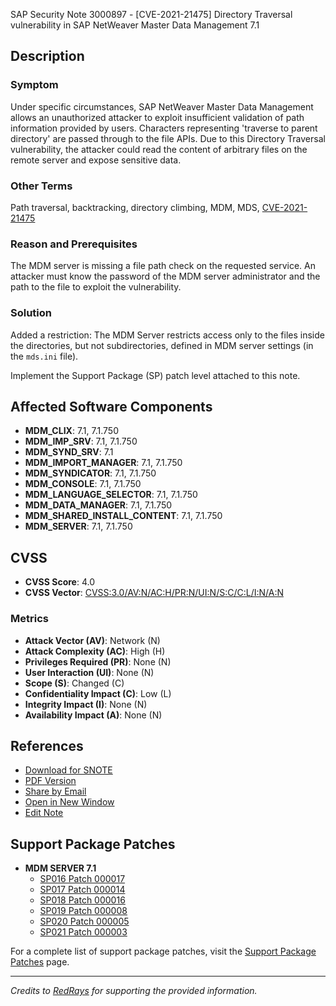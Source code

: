 SAP Security Note 3000897 - [CVE-2021-21475] Directory Traversal vulnerability in SAP NetWeaver Master Data Management 7.1

## Description

### Symptom
Under specific circumstances, SAP NetWeaver Master Data Management allows an unauthorized attacker to exploit insufficient validation of path information provided by users. Characters representing 'traverse to parent directory' are passed through to the file APIs. Due to this Directory Traversal vulnerability, the attacker could read the content of arbitrary files on the remote server and expose sensitive data.

### Other Terms
Path traversal, backtracking, directory climbing, MDM, MDS, [CVE-2021-21475](https://cve.mitre.org/cgi-bin/cvename.cgi?name=CVE-2021-21475)

### Reason and Prerequisites
The MDM server is missing a file path check on the requested service. An attacker must know the password of the MDM server administrator and the path to the file to exploit the vulnerability.

### Solution
Added a restriction: The MDM Server restricts access only to the files inside the directories, but not subdirectories, defined in MDM server settings (in the `mds.ini` file).

Implement the Support Package (SP) patch level attached to this note.

## Affected Software Components
- **MDM_CLIX**: 7.1, 7.1.750
- **MDM_IMP_SRV**: 7.1, 7.1.750
- **MDM_SYND_SRV**: 7.1
- **MDM_IMPORT_MANAGER**: 7.1, 7.1.750
- **MDM_SYNDICATOR**: 7.1, 7.1.750
- **MDM_CONSOLE**: 7.1, 7.1.750
- **MDM_LANGUAGE_SELECTOR**: 7.1, 7.1.750
- **MDM_DATA_MANAGER**: 7.1, 7.1.750
- **MDM_SHARED_INSTALL_CONTENT**: 7.1, 7.1.750
- **MDM_SERVER**: 7.1, 7.1.750

## CVSS

- **CVSS Score**: 4.0
- **CVSS Vector**: [CVSS:3.0/AV:N/AC:H/PR:N/UI:N/S:C/C:L/I:N/A:N](https://www.first.org/cvss/calculator/3.0#CVSS:3.0/AV:N/AC:H/PR:N/UI:N/S:C/C:L/I:N/A:N)

### Metrics
- **Attack Vector (AV)**: Network (N)
- **Attack Complexity (AC)**: High (H)
- **Privileges Required (PR)**: None (N)
- **User Interaction (UI)**: None (N)
- **Scope (S)**: Changed (C)
- **Confidentiality Impact (C)**: Low (L)
- **Integrity Impact (I)**: None (N)
- **Availability Impact (A)**: None (N)

## References
- [Download for SNOTE](https://notesdownloads.sap.com/note/0040000000190502021)
- [PDF Version](https://userapps.support.sap.com/sap/support/sfm/notes/print/0003000897?language=en-US&token=8D8F17CFC0842294FDD8D00FD92C2748)
- [Share by Email](https://me.sap.com/notes/0003000897/S)
- [Open in New Window](https://me.sap.com/notes/0003000897/O)
- [Edit Note](https://me.sap.com/sap/support/notes/edit/0003000897)

## Support Package Patches
- **MDM SERVER 7.1**
  - [SP016 Patch 000017](https://me.sap.com/sap/support/swdc/notes?cvnr=01200615320200011990&support_package=SP016&patch_level=000017)
  - [SP017 Patch 000014](https://me.sap.com/sap/support/swdc/notes?cvnr=01200615320200011990&support_package=SP017&patch_level=000014)
  - [SP018 Patch 000016](https://me.sap.com/sap/support/swdc/notes?cvnr=01200615320200011990&support_package=SP018&patch_level=000016)
  - [SP019 Patch 000008](https://me.sap.com/sap/support/swdc/notes?cvnr=01200615320200011990&support_package=SP019&patch_level=000008)
  - [SP020 Patch 000005](https://me.sap.com/sap/support/swdc/notes?cvnr=01200615320200011990&support_package=SP020&patch_level=000005)
  - [SP021 Patch 000003](https://me.sap.com/sap/support/swdc/notes?cvnr=73555000100200011990&support_package=SP021&patch_level=000003)

For a complete list of support package patches, visit the [Support Package Patches](https://me.sap.com/notes/0003000897/SPPatches) page.

---

*Credits to [RedRays](https://redrays.io) for supporting the provided information.*